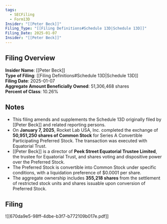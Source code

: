 ```yaml
---
tags:
  - SECFiling
  - Form13D
Insider: "[[Peter Beck]]"
Filing_Type: "[[Filing Definitions#Schedule 13D|Schedule 13D]]"
Filing_Date: 2025-01-07
Insider: "[[Peter Beck]]"
---
```

## Filing Overview

**Insider Name**: [[Peter Beck]]  
**Type of Filing**: [[Filing Definitions#Schedule 13D|Schedule 13D]]  
**Filing Date**: 2025-01-07  
**Aggregate Amount Beneficially Owned**: 51,306,468 shares  
**Percent of Class**: 10.26%  


## Notes

- This filing amends and supplements the Schedule 13D originally filed by [[Peter Beck]] and related reporting persons.
- On **January 7, 2025**, Rocket Lab USA, Inc. completed the exchange of **50,951,250 shares of Common Stock** for Series A Convertible Participating Preferred Stock. The transaction was executed with Equatorial Trust.
- [[Peter Beck]] is a director of **Peek Street Equatorial Trustee Limited**, the trustee for Equatorial Trust, and shares voting and dispositive power over the Preferred Stock.
- The Preferred Stock is convertible into Common Stock under specific conditions, with a liquidation preference of $0.0001 per share.
- The aggregate ownership includes **355,218 shares** from the settlement of restricted stock units and shares issuable upon conversion of Preferred Stock.


## Filing

![[670da9e5-98ff-4dbe-b3f7-b772109b017e.pdf]]
